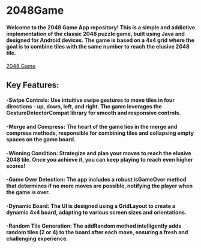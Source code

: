 # 2048Game

#### Welcome to the 2048 Game App repository! This is a simple and addictive implementation of the classic 2048 puzzle game, built using Java and designed for Android devices. The game is based on a 4x4 grid where the goal is to combine tiles with the same number to reach the elusive 2048 tile.

[2048 Game](https://github.com/MaiElkhodery/2048-Game/assets/105084125/b45486b7-9073-49ab-9d2c-a645d2e8d38a)

## Key Features:
#### -Swipe Controls: Use intuitive swipe gestures to move tiles in four directions - up, down, left, and right. The game leverages the GestureDetectorCompat library for smooth and responsive controls.

#### -Merge and Compress: The heart of the game lies in the merge and compress methods, responsible for combining tiles and collapsing empty spaces on the game board.

#### -Winning Condition: Strategize and plan your moves to reach the elusive 2048 tile. Once you achieve it, you can keep playing to reach even higher scores!

#### -Game Over Detection: The app includes a robust isGameOver method that determines if no more moves are possible, notifying the player when the game is over.

#### -Dynamic Board: The UI is designed using a GridLayout to create a dynamic 4x4 board, adapting to various screen sizes and orientations.

#### -Random Tile Generation: The addRandom method intelligently adds random tiles (2 or 4) to the board after each move, ensuring a fresh and challenging experience.
